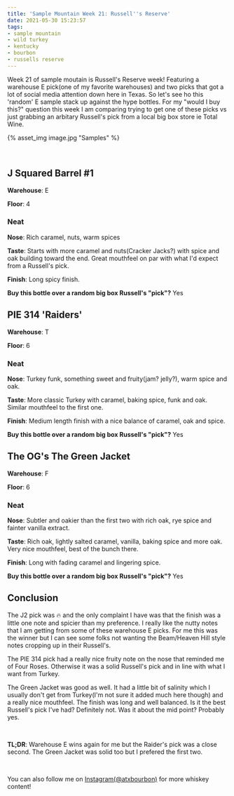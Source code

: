 ```yaml
---
title: 'Sample Mountain Week 21: Russell''s Reserve'
date: 2021-05-30 15:23:57
tags:
- sample mountain
- wild turkey
- kentucky
- bourbon
- russells reserve
---
```


Week 21 of sample moutain is Russell's Reserve week! Featuring a warehouse E pick(one of my favorite warehouses) and two picks that got a lot of social media attention down here in Texas. So let's see ho this 'random' E sample stack up against the hype bottles. For my "would I buy this?" question this week I am comparing trying to get one of these picks vs just grabbing an arbitary Russell's pick from a local big box store ie Total Wine.

{% asset_img image.jpg "Samples" %}

&nbsp;

## J Squared Barrel #1

**Warehouse**: E

**Floor**: 4

### Neat
**Nose**: Rich caramel, nuts, warm spices

**Taste**: Starts with more caramel and nuts(Cracker Jacks?) with spice and oak building toward the end. Great mouthfeel on par with what I'd expect from a Russell's pick.

**Finish**: Long spicy finish.

**Buy this bottle over a random big box Russell's "pick"?** Yes

## PIE 314 'Raiders'

**Warehouse**: T

**Floor**: 6

### Neat
**Nose**: Turkey funk, something sweet and fruity(jam? jelly?), warm spice and oak.

**Taste**: More classic Turkey with caramel, baking spice, funk and oak. Similar mouthfeel to the first one.

**Finish**: Medium length finish with a nice balance of caramel, oak and spice. 

**Buy this bottle over a random big box Russell's "pick"?** Yes

## The OG's The Green Jacket

**Warehouse**: F

**Floor**: 6

### Neat
**Nose**: Subtler and oakier than the first two with rich oak, rye spice and fainter vanilla extract.

**Taste**: Rich oak, lightly salted caramel, vanilla, baking spice and more oak. Very nice mouthfeel, best of the bunch there.

**Finish**: Long with fading caramel and lingering spice.

**Buy this bottle over a random big box Russell's "pick"?** Yes

## Conclusion

The J2 pick was 🔥 and the only complaint I have was that the finish was a little one note and spicier than my preference. I really like the nutty notes that I am getting from some of these warehouse E picks. For me this was the winner but I can see some folks not wanting the Beam/Heaven Hill style notes cropping up in their Russell's.

The PIE 314 pick had a really nice fruity note on the nose that reminded me of Four Roses. Otherwise it was a solid Russell's pick and in line with what I want from Turkey.

The Green Jacket was good as well. It had a little bit of salinity which I usually don't get from Turkey(I'm not sure it added much here though) and a really nice mouthfeel. The finish was long and well balanced. Is it the best Russell's pick I've had? Definitely not. Was it about the mid point? Probably yes.

&nbsp;

**TL;DR**: Warehouse E wins again for me but the Raider's pick was a close second. The Green Jacket was solid too but I prefered the first two.

&nbsp;

You can also follow me on [Instagram(@atxbourbon)](https://www.instagram.com/atxbourbon/) for more whiskey content!

